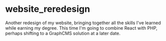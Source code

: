 # website_reredesign
Another redesign of my website, bringing together all the skills I've learned while earning my degree.
This time I'm going to combine React with PHP, perhaps shifting to a GraphCMS solution at a later date.
